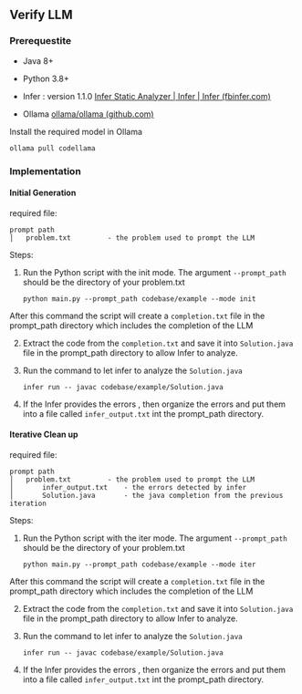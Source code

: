 ## Verify LLM

### Prerequestite

- Java 8+
- Python 3.8+

- Infer : version 1.1.0 [Infer Static Analyzer | Infer | Infer (fbinfer.com)](https://fbinfer.com/)
- Ollama [ollama/ollama (github.com)](https://github.com/ollama/ollama)

Install the required model in Ollama

```
ollama pull codellama
```

### Implementation

#### Initial Generation

required file:

```
prompt path
│   problem.txt         - the problem used to prompt the LLM
```

Steps:

1. Run the Python script with the init mode. The argument ``--prompt_path`` should be the directory of your problem.txt

   ```shell
   python main.py --prompt_path codebase/example --mode init
   ```

After this command the script will create a ``completion.txt`` file in the prompt_path directory which includes the completion of the LLM

2. Extract the code from the `completion.txt` and save it into `Solution.java` file in the prompt_path directory to allow Infer to analyze.

3. Run the command to let infer to analyze the `Solution.java`

   ```shell
   infer run -- javac codebase/example/Solution.java
   ```

4. If the Infer provides the errors , then organize the errors and put them into a file called `infer_output.txt` int the prompt_path directory.



#### Iterative Clean up

required file:

```
prompt path
│   problem.txt         - the problem used to prompt the LLM
│		infer_output.txt    - the errors detected by infer
│		Solution.java       - the java completion from the previous iteration
```

Steps:

1. Run the Python script with the iter mode. The argument ``--prompt_path`` should be the directory of your problem.txt

   ```shell
   python main.py --prompt_path codebase/example --mode iter
   ```

After this command the script will create a ``completion.txt`` file in the prompt_path directory which includes the completion of the LLM

2. Extract the code from the `completion.txt` and save it into `Solution.java` file in the prompt_path directory to allow Infer to analyze.

3. Run the command to let infer to analyze the `Solution.java`

   ```shell
   infer run -- javac codebase/example/Solution.java
   ```

4. If the Infer provides the errors , then organize the errors and put them into a file called `infer_output.txt` int the prompt_path directory.
